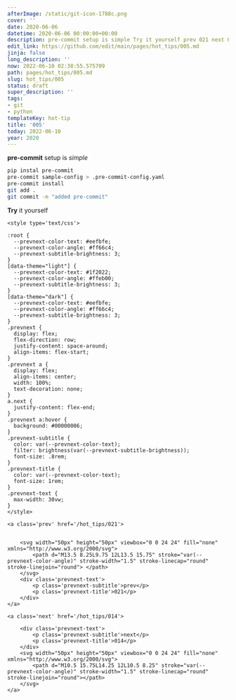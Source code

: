 ```yaml
---
afterImage: /static/git-icon-1788c.png
cover: ''
date: 2020-06-06
datetime: 2020-06-06 00:00:00+00:00
description: pre-commit setup is simple Try it yourself prev 021 next 014
edit_link: https://github.com/edit/main/pages/hot_tips/005.md
jinja: false
long_description: ''
now: 2022-06-10 02:38:55.575709
path: pages/hot_tips/005.md
slug: hot_tips/005
status: draft
super_description: ''
tags:
- git
- python
templateKey: hot-tip
title: '005'
today: 2022-06-10
year: 2020
---
```


**pre-commit** setup is _simple_

``` bash
pip instal pre-commit
pre-commit sample-config > .pre-commit-config.yaml
pre-commit install
git add .
git commit -m "added pre-commit"
```

**Try** it yourself
<div class='prevnext'>

    <style type='text/css'>

    :root {
      --prevnext-color-text: #eefbfe;
      --prevnext-color-angle: #ff66c4;
      --prevnext-subtitle-brightness: 3;
    }
    [data-theme="light"] {
      --prevnext-color-text: #1f2022;
      --prevnext-color-angle: #ffeb00;
      --prevnext-subtitle-brightness: 3;
    }
    [data-theme="dark"] {
      --prevnext-color-text: #eefbfe;
      --prevnext-color-angle: #ff66c4;
      --prevnext-subtitle-brightness: 3;
    }
    .prevnext {
      display: flex;
      flex-direction: row;
      justify-content: space-around;
      align-items: flex-start;
    }
    .prevnext a {
      display: flex;
      align-items: center;
      width: 100%;
      text-decoration: none;
    }
    a.next {
      justify-content: flex-end;
    }
    .prevnext a:hover {
      background: #00000006;
    }
    .prevnext-subtitle {
      color: var(--prevnext-color-text);
      filter: brightness(var(--prevnext-subtitle-brightness));
      font-size: .8rem;
    }
    .prevnext-title {
      color: var(--prevnext-color-text);
      font-size: 1rem;
    }
    .prevnext-text {
      max-width: 30vw;
    }
    </style>
    
    <a class='prev' href='/hot_tips/021'>
    

        <svg width="50px" height="50px" viewbox="0 0 24 24" fill="none" xmlns="http://www.w3.org/2000/svg">
            <path d="M13.5 8.25L9.75 12L13.5 15.75" stroke="var(--prevnext-color-angle)" stroke-width="1.5" stroke-linecap="round" stroke-linejoin="round"> </path>
        </svg>
        <div class='prevnext-text'>
            <p class='prevnext-subtitle'>prev</p>
            <p class='prevnext-title'>021</p>
        </div>
    </a>
    
    <a class='next' href='/hot_tips/014'>
    
        <div class='prevnext-text'>
            <p class='prevnext-subtitle'>next</p>
            <p class='prevnext-title'>014</p>
        </div>
        <svg width="50px" height="50px" viewbox="0 0 24 24" fill="none" xmlns="http://www.w3.org/2000/svg">
            <path d="M10.5 15.75L14.25 12L10.5 8.25" stroke="var(--prevnext-color-angle)" stroke-width="1.5" stroke-linecap="round" stroke-linejoin="round"></path>
        </svg>
    </a>
  </div>